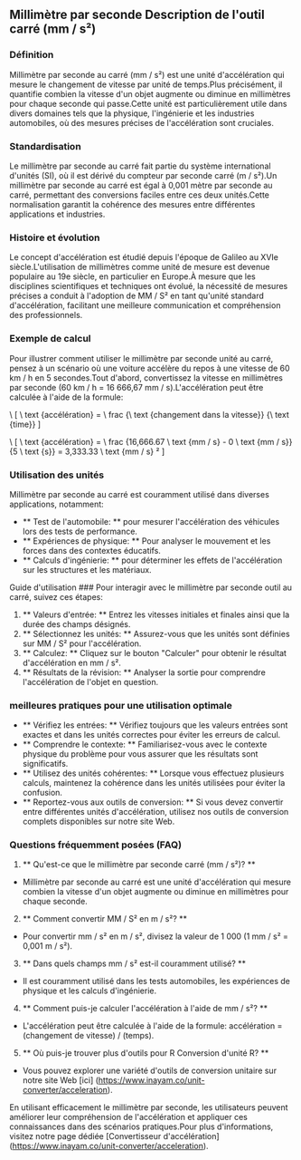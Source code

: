 ## Millimètre par seconde Description de l'outil carré (mm / s²)

### Définition
Millimètre par seconde au carré (mm / s²) est une unité d'accélération qui mesure le changement de vitesse par unité de temps.Plus précisément, il quantifie combien la vitesse d'un objet augmente ou diminue en millimètres pour chaque seconde qui passe.Cette unité est particulièrement utile dans divers domaines tels que la physique, l'ingénierie et les industries automobiles, où des mesures précises de l'accélération sont cruciales.

### Standardisation
Le millimètre par seconde au carré fait partie du système international d'unités (SI), où il est dérivé du compteur par seconde carré (m / s²).Un millimètre par seconde au carré est égal à 0,001 mètre par seconde au carré, permettant des conversions faciles entre ces deux unités.Cette normalisation garantit la cohérence des mesures entre différentes applications et industries.

### Histoire et évolution
Le concept d'accélération est étudié depuis l'époque de Galileo au XVIe siècle.L'utilisation de millimètres comme unité de mesure est devenue populaire au 19e siècle, en particulier en Europe.À mesure que les disciplines scientifiques et techniques ont évolué, la nécessité de mesures précises a conduit à l'adoption de MM / S² en tant qu'unité standard d'accélération, facilitant une meilleure communication et compréhension des professionnels.

### Exemple de calcul
Pour illustrer comment utiliser le millimètre par seconde unité au carré, pensez à un scénario où une voiture accélère du repos à une vitesse de 60 km / h en 5 secondes.Tout d'abord, convertissez la vitesse en millimètres par seconde (60 km / h = 16 666,67 mm / s).L'accélération peut être calculée à l'aide de la formule:

\ [
\ text {accélération} = \ frac {\ text {changement dans la vitesse}} {\ text {time}}
\]

\ [
\ text {accélération} = \ frac {16,666.67 \ text {mm / s} - 0 \ text {mm / s}} {5 \ text {s}} = 3,333.33 \ text {mm / s} ²
\]

### Utilisation des unités
Millimètre par seconde au carré est couramment utilisé dans diverses applications, notamment:
- ** Test de l'automobile: ** pour mesurer l'accélération des véhicules lors des tests de performance.
- ** Expériences de physique: ** Pour analyser le mouvement et les forces dans des contextes éducatifs.
- ** Calculs d'ingénierie: ** pour déterminer les effets de l'accélération sur les structures et les matériaux.

Guide d'utilisation ###
Pour interagir avec le millimètre par seconde outil au carré, suivez ces étapes:
1. ** Valeurs d'entrée: ** Entrez les vitesses initiales et finales ainsi que la durée des champs désignés.
2. ** Sélectionnez les unités: ** Assurez-vous que les unités sont définies sur MM / S² pour l'accélération.
3. ** Calculez: ** Cliquez sur le bouton "Calculer" pour obtenir le résultat d'accélération en mm / s².
4. ** Résultats de la révision: ** Analyser la sortie pour comprendre l'accélération de l'objet en question.

### meilleures pratiques pour une utilisation optimale
- ** Vérifiez les entrées: ** Vérifiez toujours que les valeurs entrées sont exactes et dans les unités correctes pour éviter les erreurs de calcul.
- ** Comprendre le contexte: ** Familiarisez-vous avec le contexte physique du problème pour vous assurer que les résultats sont significatifs.
- ** Utilisez des unités cohérentes: ** Lorsque vous effectuez plusieurs calculs, maintenez la cohérence dans les unités utilisées pour éviter la confusion.
- ** Reportez-vous aux outils de conversion: ** Si vous devez convertir entre différentes unités d'accélération, utilisez nos outils de conversion complets disponibles sur notre site Web.

### Questions fréquemment posées (FAQ)

1. ** Qu'est-ce que le millimètre par seconde carré (mm / s²)? **
- Millimètre par seconde au carré est une unité d'accélération qui mesure combien la vitesse d'un objet augmente ou diminue en millimètres pour chaque seconde.

2. ** Comment convertir MM / S² en m / s²? **
- Pour convertir mm / s² en m / s², divisez la valeur de 1 000 (1 mm / s² = 0,001 m / s²).

3. ** Dans quels champs mm / s² est-il couramment utilisé? **
- Il est couramment utilisé dans les tests automobiles, les expériences de physique et les calculs d'ingénierie.

4. ** Comment puis-je calculer l'accélération à l'aide de mm / s²? **
- L'accélération peut être calculée à l'aide de la formule: accélération = (changement de vitesse) / (temps).

5. ** Où puis-je trouver plus d'outils pour R Conversion d'unité R? **
- Vous pouvez explorer une variété d'outils de conversion unitaire sur notre site Web [ici] (https://www.inayam.co/unit-converter/acceleration).

En utilisant efficacement le millimètre par seconde, les utilisateurs peuvent améliorer leur compréhension de l'accélération et appliquer ces connaissances dans des scénarios pratiques.Pour plus d'informations, visitez notre page dédiée [Convertisseur d'accélération] (https://www.inayam.co/unit-converter/acceleration).